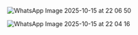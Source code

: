 ![WhatsApp Image 2025-10-15 at 22 06 50](https://github.com/user-attachments/assets/b8ea7676-f84f-442c-9d43-d8c1bde8bf76)


![WhatsApp Image 2025-10-15 at 22 04 16](https://github.com/user-attachments/assets/7cb15efa-f036-4bc9-88b1-123feafc46ff)
